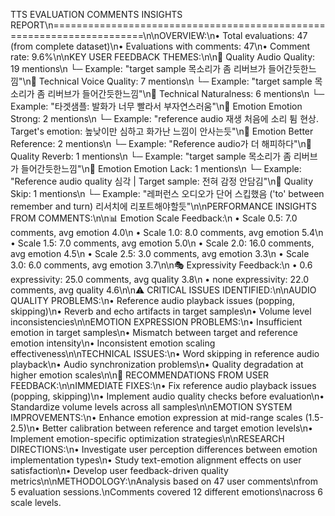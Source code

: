 TTS EVALUATION COMMENTS INSIGHTS REPORT\n======================================================================\n\nOVERVIEW:\n• Total evaluations: 47 (from complete dataset)\n• Evaluations with comments: 47\n• Comment rate: 9.6%\n\nKEY USER FEEDBACK THEMES:\n\n🔸 Quality Audio Quality: 19 mentions\n   └─ Example: "target sample 목소리가 좀 리버브가 들어간듯한느낌"\n🔸 Technical Voice Quality: 7 mentions\n   └─ Example: "target sample 목소리가 좀 리버브가 들어간듯한느낌"\n🔸 Technical Naturalness: 6 mentions\n   └─ Example: "타겟샘플: 발화가 너무 빨라서 부자연스러움"\n🔸 Emotion Emotion Strong: 2 mentions\n   └─ Example: "reference audio 재생 처음에 소리 튐 현상. 
Target's emotion: 높낮이만 심하고 화가난 느낌이 안사는듯"\n🔸 Emotion Better Reference: 2 mentions\n   └─ Example: "Reference audio가 더 해피하다"\n🔸 Quality Reverb: 1 mentions\n   └─ Example: "target sample 목소리가 좀 리버브가 들어간듯한느낌"\n🔸 Emotion Emotion Lack: 1 mentions\n   └─ Example: "Reference audio quality 심각 | Target sample: 전혀 감정 안담김"\n🔸 Quality Skip: 1 mentions\n   └─ Example: "레퍼런스 오디오가 단어 스킵했음 ('to' between remember and turn) 리서치에 리포트해야할듯"\n\nPERFORMANCE INSIGHTS FROM COMMENTS:\n\n📊 Emotion Scale Feedback:\n  • Scale 0.5: 7.0 comments, avg emotion 4.0\n  • Scale 1.0: 8.0 comments, avg emotion 5.4\n  • Scale 1.5: 7.0 comments, avg emotion 5.0\n  • Scale 2.0: 16.0 comments, avg emotion 4.5\n  • Scale 2.5: 3.0 comments, avg emotion 3.3\n  • Scale 3.0: 6.0 comments, avg emotion 3.7\n\n🎭 Expressivity Feedback:\n  • 0.6 expressivity: 25.0 comments, avg quality 3.8\n  • none expressivity: 22.0 comments, avg quality 4.6\n\n⚠️ CRITICAL ISSUES IDENTIFIED:\n\nAUDIO QUALITY PROBLEMS:\n• Reference audio playback issues (popping, skipping)\n• Reverb and echo artifacts in target samples\n• Volume level inconsistencies\n\nEMOTION EXPRESSION PROBLEMS:\n• Insufficient emotion in target samples\n• Mismatch between target and reference emotion intensity\n• Inconsistent emotion scaling effectiveness\n\nTECHNICAL ISSUES:\n• Word skipping in reference audio playback\n• Audio synchronization problems\n• Quality degradation at higher emotion scales\n\n🎯 RECOMMENDATIONS FROM USER FEEDBACK:\n\nIMMEDIATE FIXES:\n• Fix reference audio playback issues (popping, skipping)\n• Implement audio quality checks before evaluation\n• Standardize volume levels across all samples\n\nEMOTION SYSTEM IMPROVEMENTS:\n• Enhance emotion expression at mid-range scales (1.5-2.5)\n• Better calibration between reference and target emotion levels\n• Implement emotion-specific optimization strategies\n\nRESEARCH DIRECTIONS:\n• Investigate user perception differences between emotion implementation types\n• Study text-emotion alignment effects on user satisfaction\n• Develop user feedback-driven quality metrics\n\nMETHODOLOGY:\nAnalysis based on 47 user comments\nfrom 5 evaluation sessions.\nComments covered 12 different emotions\nacross 6 scale levels.